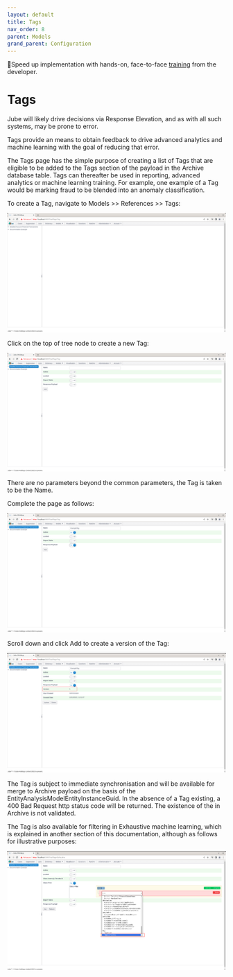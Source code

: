 ```yaml
---
layout: default
title: Tags
nav_order: 8
parent: Models
grand_parent: Configuration
---
```


🚀Speed up implementation with hands-on, face-to-face [training](https://www.jube.io/jube-training) from the developer.

# Tags
Jube will likely drive decisions via Response Elevation,  and as with all such systems, may be prone to error.

Tags provide an means to obtain feedback to drive advanced analytics and machine learning with the goal of reducing that error.

The Tags page has the simple purpose of creating a list of Tags that are eligible to be added to the Tags section of the payload in the Archive database table. Tags can thereafter be used in reporting, advanced analytics or machine learning training.  For example,  one example of a Tag would be marking fraud to be blended into an anomaly classification.

To create a Tag, navigate to Models >> References >> Tags:

![Image](TagTopOfTree.png)

Click on the top of tree node to create a new Tag:

![Image](EmptyTag.png)

There are no parameters beyond the common parameters, the Tag is taken to be the Name.

Complete the page as follows:

![Image](ExampleTagValues.png)

Scroll down and click Add to create a version of the Tag:

![Image](CreatedAVersionOfATag.png)

The Tag is subject to immediate synchronisation and will be available for merge to Archive payload on the basis of the EntityAnalysisModelEntityInstanceGuid.  In the absence of a Tag existing, a 400 Bad Request http status code will be returned.  The existence of the in Archive is not validated.

The Tag is also available for filtering in Exhaustive machine learning, which is explained in another section of this documentation,  although as follows for illustrative purposes:

![Image](ExampleOfTagInExhaustive.png)